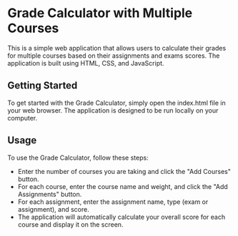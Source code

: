 # Grade Calculator with Multiple Courses
This is a simple web application that allows users to calculate their grades for multiple courses based on their assignments and exams scores. The application is built using HTML, CSS, and JavaScript.

## Getting Started
To get started with the Grade Calculator, simply open the index.html file in your web browser. The application is designed to be run locally on your computer.

## Usage
To use the Grade Calculator, follow these steps:

* Enter the number of courses you are taking and click the "Add Courses" button.
* For each course, enter the course name and weight, and click the "Add Assignments" button.
* For each assignment, enter the assignment name, type (exam or assignment), and score.
* The application will automatically calculate your overall score for each course and display it on the screen.
